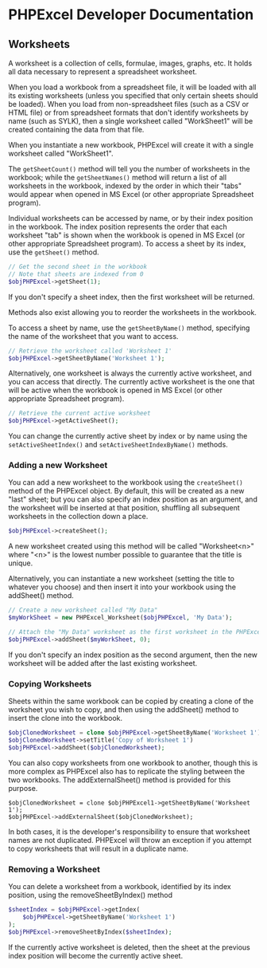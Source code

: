# PHPExcel Developer Documentation

## Worksheets

A worksheet is a collection of cells, formulae, images, graphs, etc. It holds all data necessary to represent a spreadsheet worksheet.

When you load a workbook from a spreadsheet file, it will be loaded with all its existing worksheets (unless you specified that only certain sheets should be loaded). When you load from non-spreadsheet files (such as a CSV or HTML file) or from spreadsheet formats that don't identify worksheets by name (such as SYLK), then a single worksheet called "WorkSheet1" will be created containing the data from that file.

When you instantiate a new workbook, PHPExcel will create it with a single worksheet called "WorkSheet1".

The `getSheetCount()` method will tell you the number of worksheets in the workbook; while the `getSheetNames()` method will return a list of all worksheets in the workbook, indexed by the order in which their "tabs" would appear when opened in MS Excel (or other appropriate Spreadsheet program).

Individual worksheets can be accessed by name, or by their index position in the workbook. The index position represents the order that each worksheet "tab" is shown when the workbook is opened in MS Excel (or other appropriate Spreadsheet program). To access a sheet by its index, use the `getSheet()` method.

```php
// Get the second sheet in the workbook
// Note that sheets are indexed from 0
$objPHPExcel->getSheet(1);
```

If you don't specify a sheet index, then the first worksheet will be returned.

Methods also exist allowing you to reorder the worksheets in the workbook.

To access a sheet by name, use the `getSheetByName()` method, specifying the name of the worksheet that you want to access.

```php
// Retrieve the worksheet called 'Worksheet 1'
$objPHPExcel->getSheetByName('Worksheet 1');
```

Alternatively, one worksheet is always the currently active worksheet, and you can access that directly. The currently active worksheet is the one that will be active when the workbook is opened in MS Excel (or other appropriate Spreadsheet program).

```php
// Retrieve the current active worksheet
$objPHPExcel->getActiveSheet();
```

You can change the currently active sheet by index or by name using the `setActiveSheetIndex()` and `setActiveSheetIndexByName()` methods.

### Adding a new Worksheet

You can add a new worksheet to the workbook using the `createSheet()` method of the PHPExcel object. By default, this will be created as a new "last" sheet; but you can also specify an index position as an argument, and the worksheet will be inserted at that position, shuffling all subsequent worksheets in the collection down a place.

```php
$objPHPExcel->createSheet();
```

A new worksheet created using this method will be called "Worksheet\<n\>" where "\<n\>" is the lowest number possible to guarantee that the title is unique.

Alternatively, you can instantiate a new worksheet (setting the title to whatever you choose) and then insert it into your workbook using the addSheet() method.

```php
// Create a new worksheet called "My Data"
$myWorkSheet = new PHPExcel_Worksheet($objPHPExcel, 'My Data');

// Attach the "My Data" worksheet as the first worksheet in the PHPExcel object
$objPHPExcel->addSheet($myWorkSheet, 0);
```

If you don't specify an index position as the second argument, then the new worksheet will be added after the last existing worksheet.

### Copying Worksheets

Sheets within the same workbook can be copied by creating a clone of the worksheet you wish to copy, and then using the addSheet() method to insert the clone into the workbook.

```php
$objClonedWorksheet = clone $objPHPExcel->getSheetByName('Worksheet 1');
$objClonedWorksheet->setTitle('Copy of Worksheet 1')
$objPHPExcel->addSheet($objClonedWorksheet);
```

You can also copy worksheets from one workbook to another, though this is more complex as PHPExcel also has to replicate the styling between the two workbooks. The addExternalSheet() method is provided for this purpose.

```
$objClonedWorksheet = clone $objPHPExcel1->getSheetByName('Worksheet 1');
$objPHPExcel->addExternalSheet($objClonedWorksheet);
```

In both cases, it is the developer's responsibility to ensure that worksheet names are not duplicated. PHPExcel will throw an exception if you attempt to copy worksheets that will result in a duplicate name.

### Removing a Worksheet

You can delete a worksheet from a workbook, identified by its index position, using the removeSheetByIndex() method

```php
$sheetIndex = $objPHPExcel->getIndex(
    $objPHPExcel->getSheetByName('Worksheet 1')
);
$objPHPExcel->removeSheetByIndex($sheetIndex);
```

If the currently active worksheet is deleted, then the sheet at the previous index position will become the currently active sheet.

